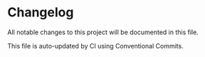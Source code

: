 # Changelog

All notable changes to this project will be documented in this file.

This file is auto-updated by CI using Conventional Commits.
